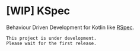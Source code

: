 # [WIP] KSpec

Behaviour Driven Development for Kotlin like [RSpec](https://github.com/rspec/rspec).

```
This project is under development.
Please wait for the first release.
```
